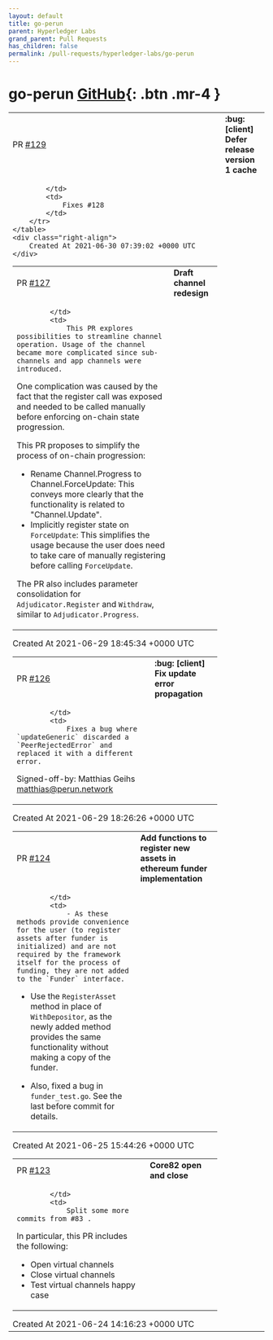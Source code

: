 ```yaml
---
layout: default
title: go-perun
parent: Hyperledger Labs
grand_parent: Pull Requests
has_children: false
permalink: /pull-requests/hyperledger-labs/go-perun
---
```


# go-perun <span class="fs-3 right-align">[GitHub](https://github.com/hyperledger-labs/go-perun){: .btn .mr-4 }</span>


<div>
    <table>
        <tr>
            <td>
                PR <a href="https://github.com/hyperledger-labs/go-perun/pull/129" class=".btn">#129</a>
            </td>
            <td>
                <b>
                    :bug: [client] Defer release version 1 cache
                </b>
            </td>
        </tr>
        <tr>
            <td>
                
            </td>
            <td>
                Fixes #128 
            </td>
        </tr>
    </table>
    <div class="right-align">
        Created At 2021-06-30 07:39:02 +0000 UTC
    </div>
</div>

<div>
    <table>
        <tr>
            <td>
                PR <a href="https://github.com/hyperledger-labs/go-perun/pull/127" class=".btn">#127</a>
            </td>
            <td>
                <b>
                    Draft channel redesign
                </b>
            </td>
        </tr>
        <tr>
            <td>
                
            </td>
            <td>
                This PR explores possibilities to streamline channel operation. Usage of the channel became more complicated since sub-channels and app channels were introduced.

One complication was caused by the fact that the register call was exposed and needed to be called manually before enforcing on-chain state progression.

This PR proposes to simplify the process of on-chain progression:

- Rename Channel.Progress to Channel.ForceUpdate: This conveys more clearly that the functionality is related to "Channel.Update".
- Implicitly register state on `ForceUpdate`: This simplifies the usage because the user does need to take care of manually registering before calling `ForceUpdate`.

The PR also includes parameter consolidation for `Adjudicator.Register` and `Withdraw`, similar to `Adjudicator.Progress`.
            </td>
        </tr>
    </table>
    <div class="right-align">
        Created At 2021-06-29 18:45:34 +0000 UTC
    </div>
</div>

<div>
    <table>
        <tr>
            <td>
                PR <a href="https://github.com/hyperledger-labs/go-perun/pull/126" class=".btn">#126</a>
            </td>
            <td>
                <b>
                    :bug: [client] Fix update error propagation
                </b>
            </td>
        </tr>
        <tr>
            <td>
                
            </td>
            <td>
                Fixes a bug where `updateGeneric` discarded a `PeerRejectedError` and replaced it with a different error.

Signed-off-by: Matthias Geihs <matthias@perun.network>
            </td>
        </tr>
    </table>
    <div class="right-align">
        Created At 2021-06-29 18:26:26 +0000 UTC
    </div>
</div>

<div>
    <table>
        <tr>
            <td>
                PR <a href="https://github.com/hyperledger-labs/go-perun/pull/124" class=".btn">#124</a>
            </td>
            <td>
                <b>
                    Add functions to register new assets in ethereum funder implementation
                </b>
            </td>
        </tr>
        <tr>
            <td>
                
            </td>
            <td>
                - As these methods provide convenience for the user (to register assets after funder is initialized) and are not required by the framework itself for the process of funding, they are not added to the `Funder` interface.

- Use the `RegisterAsset` method in place of `WithDepositor`, as the newly added method provides the same functionality without making a copy of the funder.

- Also, fixed a bug in `funder_test.go`. See the last before commit for details. 
            </td>
        </tr>
    </table>
    <div class="right-align">
        Created At 2021-06-25 15:44:26 +0000 UTC
    </div>
</div>

<div>
    <table>
        <tr>
            <td>
                PR <a href="https://github.com/hyperledger-labs/go-perun/pull/123" class=".btn">#123</a>
            </td>
            <td>
                <b>
                    Core82 open and close
                </b>
            </td>
        </tr>
        <tr>
            <td>
                
            </td>
            <td>
                Split some more commits from #83 .

In particular, this PR includes the following:

- Open virtual channels
- Close virtual channels
- Test virtual channels happy case
            </td>
        </tr>
    </table>
    <div class="right-align">
        Created At 2021-06-24 14:16:23 +0000 UTC
    </div>
</div>

